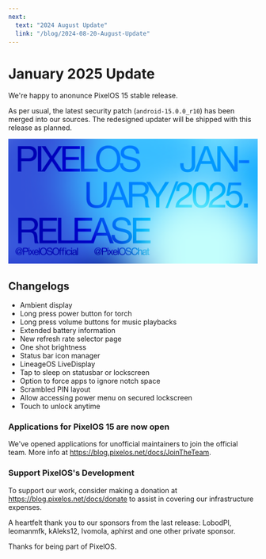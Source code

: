 ```yaml
---
next:
  text: "2024 August Update"
  link: "/blog/2024-08-20-August-Update"
---
```


# January 2025 Update

We're happy to anonunce PixelOS 15 stable release.

As per usual, the latest security patch (`android-15.0.0_r10`) has been merged into our sources. The redesigned updater will be shipped with this release as planned.

![Banner](https://raw.githubusercontent.com/PixelOS-CI/blog_assets/refs/heads/main/2025-01-15/banner.png)

## Changelogs

- Ambient display
- Long press power button for torch
- Long press volume buttons for music playbacks
- Extended battery information
- New refresh rate selector page
- One shot brightness
- Status bar icon manager
- LineageOS LiveDisplay
- Tap to sleep on statusbar or lockscreen
- Option to force apps to ignore notch space
- Scrambled PIN layout
- Allow accessing power menu on secured lockscreen
- Touch to unlock anytime

### Applications for PixelOS 15 are now open

We've opened applications for unofficial maintainers to join the official team. More info at <https://blog.pixelos.net/docs/JoinTheTeam>.

### Support PixelOS's Development

To support our work, consider making a donation at <https://blog.pixelos.net/docs/donate> to assist in covering our infrastructure expenses.

A heartfelt thank you to our sponsors from the last release: LobodPl, leomanmfk, kAleks12, Ivomola, aphirst and one other private sponsor.

Thanks for being part of PixelOS.
